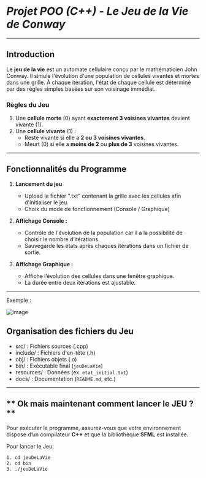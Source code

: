 # *Projet POO (C++) - Le Jeu de la Vie de Conway*

---

## **Introduction**

Le **jeu de la vie** est un automate cellulaire conçu par le mathématicien John Conway. Il simule l'évolution d'une population de cellules vivantes et mortes dans une grille. À chaque itération, l'état de chaque cellule est déterminé par des règles simples basées sur son voisinage immédiat.

### **Règles du Jeu**
1. Une **cellule morte** (0) ayant **exactement 3 voisines vivantes** devient vivante (1).
2. Une **cellule vivante** (1) :
   - Reste vivante si elle a **2 ou 3 voisines vivantes**.
   - Meurt (0) si elle a **moins de 2** ou **plus de 3** voisines vivantes.

---

## **Fonctionnalités du Programme**

1. **Lancement du jeu**
   - Upload le fichier ".txt" contenant la grille avec les cellules afin d'initialiser le jeu. 
   - Choix du mode de fonctionnement (Console / Graphique) 

2. **Affichage Console :**
   - Contrôle de l'évolution de la population car il a la possibilité de choisir le nombre d’itérations.
   - Sauvegarde les états après chaques itérations dans un fichier de sortie.

3. **Affichage Graphique :**
   - Affiche l’évolution des cellules dans une fenêtre graphique.
   - La durée entre deux itérations est ajustable.

---

Exemple :

![image](https://github.com/user-attachments/assets/3af71cec-c9f2-4148-bb3b-667a90ee79b1)


## **Organisation des fichiers du Jeu**

- src/ : Fichiers sources (.cpp)
- include/ : Fichiers d'en-tête (.h)
- obj/ : Fichiers objets (.o)
- bin/ : Exécutable final (`jeuDeLaVie`)
- resources/ : Données (ex. `etat_initial.txt`)
- docs/ : Documentation (`README.md`, etc.)

---

## ** Ok mais maintenant comment lancer le JEU ?**
Pour exécuter le programme, assurez-vous que votre environnement dispose d’un compilateur **C++** et que la bibliothèque **SFML** est installée.

Pour lancer le Jeu:

```bash
1. cd jeuDeLaVie
2. cd bin
3. ./jeuDeLaVie
```
